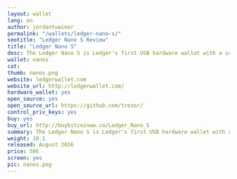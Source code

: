 ```yaml
---
layout: wallet
lang: en
author: jordantuwiner
permalink: "/wallets/ledger-nano-s/"
seotitle: "Ledger Nano S Review"
title: "Ledger Nano S"
desc: The Ledger Nano S is Ledger's first USB hardware wallet with a screen.
wallet: nanos
cat: 
thumb: nanos.png
website: ledgerwallet.com
website_url: http://ledgerwallet.com/
hardware_wallet: yes
open_source: yes
open_source_url: https://github.com/trezor/
control_priv_keys: yes
buy: yes
buy_url: http://buybitcoinww.co/Ledger_Nano_S
summary: The Ledger Nano S is Ledger's first USB hardware wallet with a screen.
weight: 10.1
released: August 2016
price: 58€
screen: yes
pic: nanos.png
---
```

